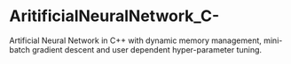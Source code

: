 # AritificialNeuralNetwork_C-
Artificial Neural Network in C++ with dynamic memory management, mini-batch gradient descent and user dependent hyper-parameter tuning.
